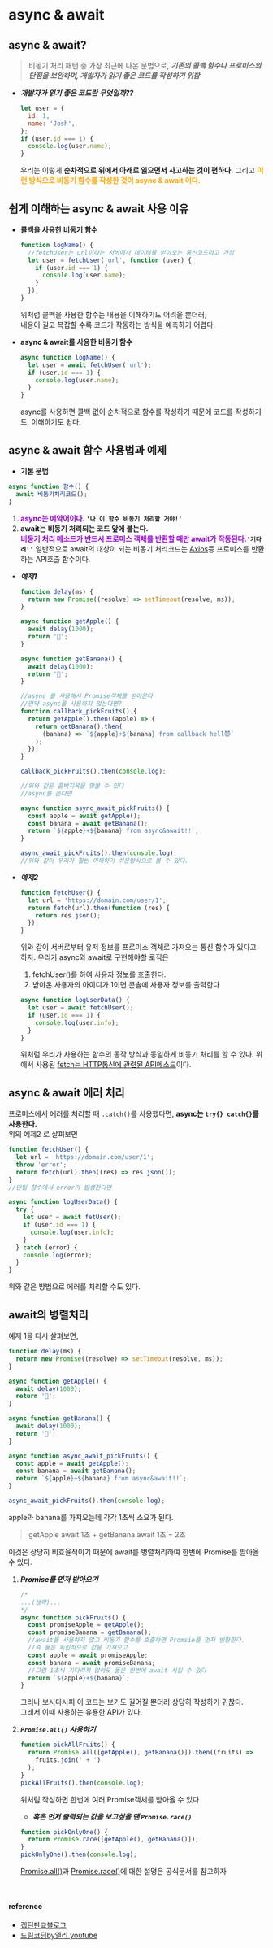 # async & await

## async & await?

> 비동기 처리 패턴 중 가장 최근에 나온 문법으로,
> **_기존의 콜백 함수나 프로미스의 단점을 보완하며, 개발자가 읽기 좋은 코드를 작성하기 위함_**

- **_개발자가 읽기 좋은 코드란 무엇일까??_**
  ```jsx
  let user = {
    id: 1,
    name: 'Josh',
  };
  if (user.id === 1) {
    console.log(user.name);
  }
  ```
  우리는 이렇게 **순차적으로 위에서 아래로 읽으면서 사고하는 것이 편하다.**
  그리고 **<span style="color: orange">이런 방식으로 비동기 함수를 작성한 것이 async & await 이다.</span>**

## 쉽게 이해하는 async & await 사용 이유

- **콜백을 사용한 비동기 함수**

  ```jsx
  function logName() {
    //fetchUser는 url이라는 서버에서 데이터를 받아오는 통신코드라고 가정
    let user = fetchUser('url', function (user) {
      if (user.id === 1) {
        console.log(user.name);
      }
    });
  }
  ```

  위처럼 콜백을 사용한 함수는 내용을 이해하기도 어려울 뿐더러, <br>내용이 길고 복잡할 수록 코드가 작동하는 방식을 예측하기 어렵다.
  <br>

- **async & await를 사용한 비동기 함수**

  ```jsx
  async function logName() {
    let user = await fetchUser('url');
    if (user.id === 1) {
      console.log(user.name);
    }
  }
  ```

  async를 사용하면 콜백 없이 순차적으로 함수를 작성하기 때문에 코드를 작성하기도, 이해하기도 쉽다.

## async & await 함수 사용법과 예제

- **기본 문법**

```jsx
async function 함수() {
  await 비동기처리코드();
}
```

1. **<span style='color: darkviolet'>async는 예약어이다.</span> `'나 이 함수 비동기 처리할 거야!'`**
2. **await는 비동기 처리되는 코드 앞에 붙는다.**  
   **<span style='color: darkviolet'>비동기 처리 메소드가 반드시 프로미스 객체를 반환할 때만 await가 작동된다.</span>`'기다려!'`**
   일반적으로 await의 대상이 되는 비동기 처리코드는 [Axios](https://github.com/axios/axios)등 프로미스를 반환하는 API호출 함수이다.

- **_예제1_**

  ```jsx
  function delay(ms) {
    return new Promise((resolve) => setTimeout(resolve, ms));
  }

  async function getApple() {
    await delay(1000);
    return '🍎';
  }

  async function getBanana() {
    await delay(1000);
    return '🍌';
  }

  //async 를 사용해서 Promise객체를 받아온다
  //만약 async를 사용하지 않는다면?
  function callback_pickFruits() {
    return getApple().then((apple) => {
      return getBanana().then(
        (banana) => `${apple}+${banana} from callback hell😈`
      );
    });
  }

  callback_pickFruits().then(console.log);

  //위와 같은 콜백지옥을 맛볼 수 있다
  //async를 쓴다면

  async function async_await_pickFruits() {
    const apple = await getApple();
    const banana = await getBanana();
    return `${apple}+${banana} from async&await!!`;
  }

  async_await_pickFruits().then(console.log);
  //위와 같이 우리가 훨씬 이해하기 쉬운방식으로 볼 수 있다.
  ```

- **_예제2_**

  ```jsx
  function fetchUser() {
    let url = 'https://domain.com/user/1';
    return fetch(url).then(function (res) {
      return res.json();
    });
  }
  ```

  위와 같이 서버로부터 유저 정보를 프로미스 객체로 가져오는 통신 함수가 있다고 하자.
  우리가 async와 await로 구현해야할 로직은

  1. fetchUser()를 하여 사용자 정보를 호출한다.
  2. 받아온 사용자의 아이디가 1이면 콘솔에 사용자 정보를 출력한다

  ```jsx
  async function logUserData() {
    let user = await fetchUser();
    if (user.id === 1) {
      console.log(user.info);
    }
  }
  ```

  위처럼 우리가 사용하는 함수의 동작 방식과 동일하게 비동기 처리를 할 수 있다.
  위에서 사용된 [fetch는 HTTP통신에 관련된 API메소드](브라우저/AJAX/README.nd)이다.

## async & await 에러 처리

프로미스에서 에러를 처리할 때 `.catch()`를 사용했다면, **async는 `try{} catch{}`를 사용한다.**  
위의 예제2 로 살펴보면

```jsx
function fetchUser() {
  let url = 'https://domain.com/user/1';
  throw 'error';
  return fetch(url).then((res) => res.json());
}
//만일 함수에서 error가 발생한다면

async function logUserData() {
  try {
    let user = await fetUser();
    if (user.id === 1) {
      console.log(user.info);
    }
  } catch (error) {
    console.log(error);
  }
}
```

위와 같은 방법으로 에러를 처리할 수도 있다.

## await의 병렬처리

예제 1을 다시 살펴보면,

```jsx
function delay(ms) {
  return new Promise((resolve) => setTimeout(resolve, ms));
}

async function getApple() {
  await delay(1000);
  return '🍎';
}

async function getBanana() {
  await delay(1000);
  return '🍌';
}

async function async_await_pickFruits() {
  const apple = await getApple();
  const banana = await getBanana();
  return `${apple}+${banana} from async&await!!`;
}

async_await_pickFruits().then(console.log);
```

apple과 banana를 가져오는데 각각 1초씩 소요가 된다.

> getApple await 1초 + getBanana await 1초 = 2초

이것은 상당히 비효율적이기 때문에 await를 병렬처리하여 한번에 Promise를 받아올 수 있다.

1. ~~**_Promise를 먼저 받아오기_**~~

   ```jsx
   /*
   ...(생략)...
   */
   async function pickFruits() {
     const promiseApple = getApple();
     const promiseBanana = getBanana();
     //await를 사용하지 않고 비동기 함수를 호출하면 Promsie를 먼저 반환한다.
     //즉 둘은 독립적으로 값을 가져오고
     const apple = await promiseApple;
     const banana = await promiseBanana;
     //그럼 1초씩 기다리지 않아도 둘은 한번에 await 시킬 수 있다
     return `${apple}+${banana}`;
   }
   ```

   그러나 보시다시피 이 코드는 보기도 길어질 뿐더러 상당히 작성하기 귀찮다.  
   그래서 이때 사용하는 유용한 API가 있다.

2. **_`Promise.all()` 사용하기_**

   ```jsx
   function pickAllFruits() {
     return Promise.all([getApple(), getBanana()]).then((fruits) =>
       fruits.join(' + ')
     );
   }
   pickAllFruits().then(console.log);
   ```

   위처럼 작성하면 한번에 여러 Promise객체를 받아올 수 있다

   - **_혹은 먼저 출력되는 값을 보고싶을 땐 `Promise.race()`_**

   ```jsx
   function pickOnlyOne() {
     return Promise.race([getApple(), getBanana()]);
   }
   pickOnlyOne().then(console.log);
   ```

   [Promise.all()](https://developer.mozilla.org/ko/docs/Web/JavaScript/Reference/Global_Objects/Promise/all)과 [Promise.race()](https://developer.mozilla.org/ko/docs/Web/JavaScript/Reference/Global_Objects/Promise/race)에 대한 설명은 공식문서를 참고하자

<br>

#### reference

- [캡틴판교블로그](https://joshua1988.github.io/web-development/javascript/js-async-await/)
- [드림코딩by엘리 youtube](https://youtu.be/aoQSOZfz3vQ)

